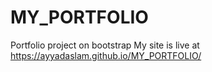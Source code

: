 # MY_PORTFOLIO
Portfolio  project on bootstrap 
My site is live at https://ayyadaslam.github.io/MY_PORTFOLIO/
